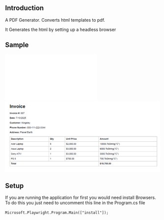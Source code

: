 ## Introduction
A PDF Generator. Converts html templates to pdf.

It Generates the html by setting up a headless browser

## Sample
![architecture](PDFService.API/test.pdf)
![architecture](img/screenshot.png)

## Setup
If you are running the application for first you would need install Browsers.
To do this you just need to uncomment this line in the Program.cs file 

`Microsoft.Playwright.Program.Main(["install"]);`

